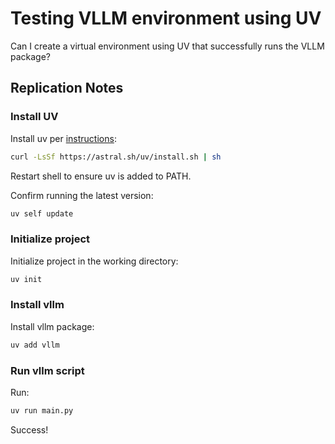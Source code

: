 # Testing VLLM environment using UV

Can I create a virtual environment using UV that successfully runs the VLLM package?

## Replication Notes

### Install UV
Install uv per [instructions](https://github.com/astral-sh/uv):
```bash
curl -LsSf https://astral.sh/uv/install.sh | sh
```

Restart shell to ensure uv is added to PATH.

Confirm running the latest version:
```bash
uv self update
```

### Initialize project

Initialize project in the working directory:
```bash
uv init
```

### Install vllm

Install vllm package:
```bash
uv add vllm
```

### Run vllm script

Run:
```bash
uv run main.py
```

Success!
